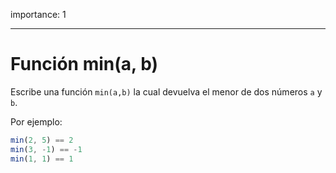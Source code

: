 importance: 1

---

# Función min(a, b)

Escribe una función `min(a,b)` la cual devuelva el menor de dos números `a` y `b`.

Por ejemplo:

```js
min(2, 5) == 2
min(3, -1) == -1
min(1, 1) == 1
```


